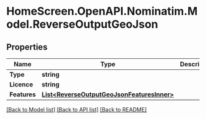# HomeScreen.OpenAPI.Nominatim.Model.ReverseOutputGeoJson

## Properties

Name | Type | Description | Notes
------------ | ------------- | ------------- | -------------
**Type** | **string** |  | [optional] 
**Licence** | **string** |  | [optional] 
**Features** | [**List&lt;ReverseOutputGeoJsonFeaturesInner&gt;**](ReverseOutputGeoJsonFeaturesInner.md) |  | [optional] 

[[Back to Model list]](../README.md#documentation-for-models) [[Back to API list]](../README.md#documentation-for-api-endpoints) [[Back to README]](../README.md)

